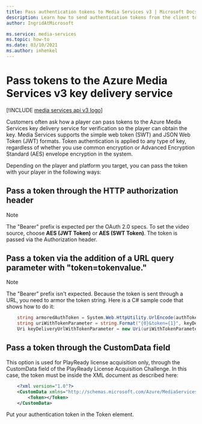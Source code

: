```yaml
---
title: Pass authentication tokens to Media Services v3 | Microsoft Docs
description: Learn how to send authentication tokens from the client to the Media Services v3 key delivery service
author: IngridAtMicrosoft

ms.service: media-services
ms.topic: how-to
ms.date: 03/10/2021
ms.author: inhenkel
---
```


# Pass tokens to the Azure Media Services v3 key delivery service

[!INCLUDE [media services api v3 logo](./includes/v3-hr.md)]

Customers often ask how a player can pass tokens to the Azure Media Services key delivery service for verification so the player can obtain the key. Media Services supports the simple web token (SWT) and JSON Web Token (JWT) formats. Token authentication is applied to any type of key, regardless of whether you use common encryption or Advanced Encryption Standard (AES) envelope encryption in the system.

 Depending on the player and platform you target, you can pass the token with your player in the following ways:

## Pass a token through the HTTP authorization header

> [!NOTE]
> The "Bearer" prefix is expected per the OAuth 2.0 specs. To set the video source, choose **AES (JWT Token)** or **AES (SWT Token)**. The token is passed via the Authorization header.

## Pass a token via the addition of a URL query parameter with "token=tokenvalue."

> [!NOTE]
> The "Bearer" prefix isn't expected. Because the token is sent through a URL, you need to armor the token string. Here is a C# sample code that shows how to do it:

```csharp
    string armoredAuthToken = System.Web.HttpUtility.UrlEncode(authToken);
    string uriWithTokenParameter = string.Format("{0}&token={1}", keyDeliveryServiceUri.AbsoluteUri, armoredAuthToken);
    Uri keyDeliveryUrlWithTokenParameter = new Uri(uriWithTokenParameter);
```

## Pass a token through the CustomData field

This option is used for PlayReady license acquisition only, through the CustomData field of the PlayReady License Acquisition Challenge. In this case, the token must be inside the XML document as described here:

```xml
    <?xml version="1.0"?>
    <CustomData xmlns="http://schemas.microsoft.com/Azure/MediaServices/KeyDelivery/PlayReadyCustomData/v1"> 
        <Token></Token> 
    </CustomData>
```

Put your authentication token in the Token element.
